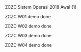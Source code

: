 ZCZC Sistem Operasi 2018 Awal (1)

ZCZC W01 demo done

ZCZC W02 demo done

ZCZC W03 demo done

ZCZC W04 demo done
